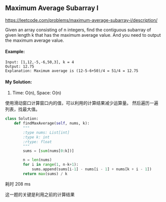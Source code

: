## Maximum Average Subarray I

https://leetcode.com/problems/maximum-average-subarray-i/description/

Given an array consisting of n integers, find the contiguous subarray of given length k that has the maximum average value. And you need to output the maximum average value.

#### Example:
```
Input: [1,12,-5,-6,50,3], k = 4
Output: 12.75
Explanation: Maximum average is (12-5-6+50)/4 = 51/4 = 12.75
```

#### My Solution:
1. Time: O(n), Space: O(n)

  使用滑动窗口计算窗口内的值，可以利用的计算结果减少运算量。
  然后遍历一遍列表，找最大值。

```python
class Solution:
    def findMaxAverage(self, nums, k):
        """
        :type nums: List[int]
        :type k: int
        :rtype: float
        """
        sums = [sum(nums[0:k])]

        n = len(nums)
        for i in range(1, n-k+1):
            sums.append(sums[i-1] - nums[i - 1] + nums[k + i - 1])
        return max(sums) / k
```

耗时 208 ms

这一题的关键是利用之前的计算结果
